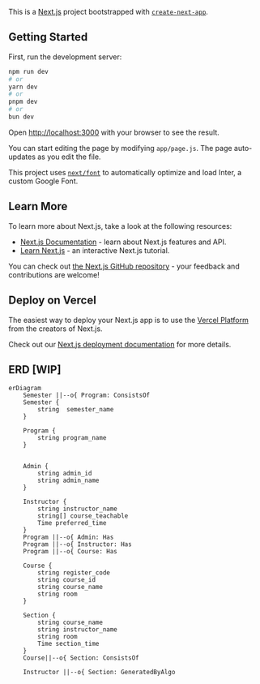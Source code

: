 This is a [Next.js](https://nextjs.org/) project bootstrapped with [`create-next-app`](https://github.com/vercel/next.js/tree/canary/packages/create-next-app).

## Getting Started

First, run the development server:

```bash
npm run dev
# or
yarn dev
# or
pnpm dev
# or
bun dev
```

Open [http://localhost:3000](http://localhost:3000) with your browser to see the result.

You can start editing the page by modifying `app/page.js`. The page auto-updates as you edit the file.

This project uses [`next/font`](https://nextjs.org/docs/basic-features/font-optimization) to automatically optimize and load Inter, a custom Google Font.

## Learn More

To learn more about Next.js, take a look at the following resources:

- [Next.js Documentation](https://nextjs.org/docs) - learn about Next.js features and API.
- [Learn Next.js](https://nextjs.org/learn) - an interactive Next.js tutorial.

You can check out [the Next.js GitHub repository](https://github.com/vercel/next.js/) - your feedback and contributions are welcome!

## Deploy on Vercel

The easiest way to deploy your Next.js app is to use the [Vercel Platform](https://vercel.com/new?utm_medium=default-template&filter=next.js&utm_source=create-next-app&utm_campaign=create-next-app-readme) from the creators of Next.js.

Check out our [Next.js deployment documentation](https://nextjs.org/docs/deployment) for more details.


## ERD [WIP]
```mermaid
erDiagram
    Semester ||--o{ Program: ConsistsOf 
    Semester {
        string  semester_name
    }

    Program {
        string program_name
    }
    

    Admin {
        string admin_id
        string admin_name
    }

    Instructor {
        string instructor_name
        string[] course_teachable
        Time preferred_time
    }
    Program ||--o{ Admin: Has
    Program ||--o{ Instructor: Has
    Program ||--o{ Course: Has

    Course {
        string register_code
        string course_id
        string course_name
        string room
    }

    Section {
        string course_name
        string instructor_name
        string room
        Time section_time
    }
    Course||--o{ Section: ConsistsOf 

    Instructor ||--o{ Section: GeneratedByAlgo
```
